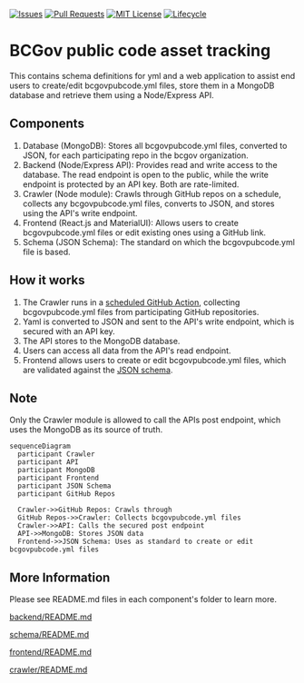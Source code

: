 <!-- PROJECT SHIELDS -->


[![Issues](https://img.shields.io/github/issues/bcgov/pubcode)](/../../issues)
[![Pull Requests](https://img.shields.io/github/issues-pr/bcgov/pubcode)](/../../pulls)
[![MIT License](https://img.shields.io/github/license/bcgov/pubcode.svg)](/LICENSE.md)
[![Lifecycle](https://img.shields.io/badge/Lifecycle-Experimental-339999)](https://github.com/bcgov/repomountie/blob/master/doc/lifecycle-badges.md)


# BCGov public code asset tracking

This contains schema definitions for yml and a web application to assist end users to create/edit bcgovpubcode.yml files, store them in a MongoDB database and retrieve them using a Node/Express API.

## Components

1. Database (MongoDB): Stores all bcgovpubcode.yml files, converted to JSON, for each participating repo in the bcgov organization.
2. Backend (Node/Express API): Provides read and write access to the database. The read endpoint is open to the public, while the write endpoint is protected by an API key. Both are rate-limited.
3. Crawler (Node module): Crawls through GitHub repos on a schedule, collects any bcgovpubcode.yml files, converts to JSON, and stores using the API's write endpoint.
4. Frontend (React.js and MaterialUI): Allows users to create bcgovpubcode.yml files or edit existing ones using a GitHub link.
5. Schema (JSON Schema): The standard on which the bcgovpubcode.yml file is based.

## How it works

1. The Crawler runs in a [scheduled GitHub Action](.github/workflows/pubcode-crawler-on-scheduler.yml), collecting bcgovpubcode.yml files from participating GitHub repositories.
2. Yaml is converted to JSON and sent to the API's write endpoint, which is secured with an API key.
3. The API stores to the MongoDB database.
4. Users can access all data from the API's read endpoint.
5. Frontend allows users to create or edit bcgovpubcode.yml files, which are validated against the [JSON schema](schema/bcgovpubcode.json).

## Note

Only the Crawler module is allowed to call the APIs post endpoint, which uses the MongoDB as its source of truth.

```mermaid
sequenceDiagram
  participant Crawler
  participant API
  participant MongoDB
  participant Frontend
  participant JSON Schema
  participant GitHub Repos

  Crawler->>GitHub Repos: Crawls through
  GitHub Repos->>Crawler: Collects bcgovpubcode.yml files
  Crawler->>API: Calls the secured post endpoint
  API->>MongoDB: Stores JSON data
  Frontend->>JSON Schema: Uses as standard to create or edit bcgovpubcode.yml files
```

## More Information

Please see README.md files in each component's folder to learn more.

[backend/README.md](backend/README.md)

[schema/README.md](schema/README.md)

[frontend/README.md](frontend/README.md)

[crawler/README.md](crawler/README.md)
